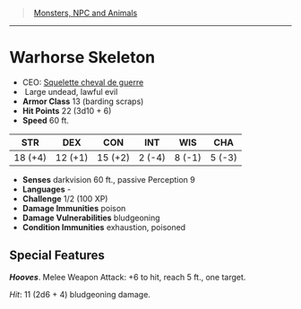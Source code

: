 ﻿---
!MonsterVO
Type: undead
Size: Large
Alignment: lawful evil
ArmorClass: 13 (barding scraps)
HitPoints: 22 (3d10 + 6)
Speed: 60 ft.
Strength: 18 (+4)
Dexterity: 12 (+1)
Constitution: 15 (+2)
Intelligence: ' 2 (-4)'
Wisdom: ' 8 (-1)'
Charisma: ' 5 (-3)'
DamageImmunities: poison
ConditionImmunities: exhaustion, poisoned
Senses: darkvision 60 ft., passive Perception 9
Languages: '-'
Challenge: 1/2 (100 XP)
Id: monsters_vo.md#warhorse-skeleton
ParentLink: monsters_vo.md#monsters-npc-and-animals
Name: Warhorse Skeleton
ParentName: Monsters, NPC and Animals
NameLevel: 1
AltName: '[Squelette cheval de guerre](hd_monsters_squelette_cheval_de_guerre.md)'
---
> [Monsters, NPC and Animals](srd_monsters.md)

---

# Warhorse Skeleton

- CEO: [Squelette cheval de guerre](hd_monsters_squelette_cheval_de_guerre.md)
-  Large undead, lawful evil
- **Armor Class** 13 (barding scraps)
- **Hit Points** 22 (3d10 + 6)
- **Speed** 60 ft.

|STR|DEX|CON|INT|WIS|CHA|
|---|---|---|---|---|---|
|18 (+4)|12 (+1)|15 (+2)| 2 (-4)| 8 (-1)| 5 (-3)|

- **Senses** darkvision 60 ft., passive Perception 9
- **Languages** -
- **Challenge** 1/2 (100 XP)
- **Damage Immunities** poison
- **Damage Vulnerabilities** bludgeoning
- **Condition Immunities** exhaustion, poisoned

## Special Features

**_Hooves_**. Melee Weapon Attack: +6 to hit, reach 5 ft., one target.

_Hit_: 11 (2d6 + 4) bludgeoning damage.

